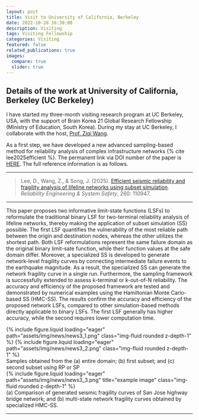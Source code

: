 ```yaml
---
layout: post
title: Visit to University of California, Berkeley
date: 2022-10-28 16:30:00
description: Visiting
tags: Visiting Fellowship
categories: Visiting
featured: false
related_publications: true
images:
  compare: true
  slider: true
---
```


## Details of the work at University of California, Berkeley (UC Berkeley)

I have started my three-month visiting research program at UC Berkeley, USA, with the support of Brain Korea 21 Global Research Fellowship (Ministry of Education, South Korea).
During my stay at UC Berkeley, I collaborate with the host, [Prof. Ziqi Wang](https://coezresearch.wpenginepowered.com/).

As a first step, we have developed a new advanced sampling-based method for reliability analysis of complex infrastructure networks {% cite lee2025efficient %}. The permanent link via DOI number of the paper is [HERE](https://doi.org/10.1016/j.ress.2025.110947). The full reference information is as follows.

<hr>

> Lee, D., Wang, Z., & Song, J. (2025). [Efficient seismic reliability and fragility analysis of lifeline networks using subset simulation](https://doi.org/10.1016/j.ress.2025.110947). _Reliability Engineering & System Safety_, 260: 110947.

<hr>

This paper proposes two informative limit-state functions (LSFs) to reformulate the traditional binary LSF for two-terminal reliability analysis of lifeline networks, thereby making the application of subset simulation (SS) possible. The first LSF quantifies the vulnerability of the most reliable path between the origin and destination nodes, whereas the other utilizes the shortest path. Both LSF reformulations represent the same failure domain as the original binary limit-sate function, while their function values at the safe domain differ. Moreover, a specialized SS is developed to generate network-level fragility curves by connecting intermediate failure events to the earthquake magnitude. As a result, the specialized SS can generate the network fragility curve in a single run. Furthermore, the sampling framework is successfully extended to assess k-terminal or k-out-of-N reliability. The accuracy and efficiency of the proposed framework are tested and demonstrated by numerical examples using the Hamiltonian Monte Carlo-based SS (HMC-SS). The results confirm the accuracy and efficiency of the proposed network LSFs, compared to other simulation-based methods directly applicable to binary LSFs. The first LSF generally has higher accuracy, while the second requires lower computation time.

<swiper-container keyboard="true" navigation="true" pagination="true" pagination-clickable="true" pagination-dynamic-bullets="true" rewind="true">
  <swiper-slide>{% include figure.liquid loading="eager" path="assets/img/news/news3_1.png" class="img-fluid rounded z-depth-1" %}</swiper-slide>
  <swiper-slide>{% include figure.liquid loading="eager" path="assets/img/news/news3_2.png" class="img-fluid rounded z-depth-1" %}</swiper-slide>
</swiper-container>
<div class="caption">
    Samples obtained from the (a) entire domain; (b) first subset; and (c) second subset using RP or SP
</div>
<div class="row">
    <div class="col-sm mt-3 mt-md-0">
        {% include figure.liquid loading="eager" path="assets/img/news/news3_3.png" title="example image" class="img-fluid rounded z-depth-1" %}
    </div>
</div>
<div class="caption">
    (a) Comparison of generated seismic fragility curves of San Jose highway bridge network; and (b) multi-state network fragility curves obtained by specialized HMC-SS.
</div>

<hr>
